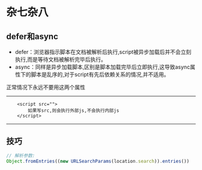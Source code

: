 # 杂七杂八

## defer和async
- defer：浏览器指示脚本在文档被解析后执行,script被异步加载后并不会立刻执行,而是等待文档被解析完毕后执行。
- async：同样是异步加载脚本,区别是脚本加载完毕后立即执行,这导致async属性下的脚本是乱序的,对于script有先后依赖关系的情况,并不适用。

正常情况下永远不要用这两个属性

---
```
    <script src="">
        如果写src,则会执行外部js,不会执行内部js    
    </script> 
```
--- 

## 技巧
```js
// 解析参数:
Object.fromEntries((new URLSearchParams(location.search)).entries())
```